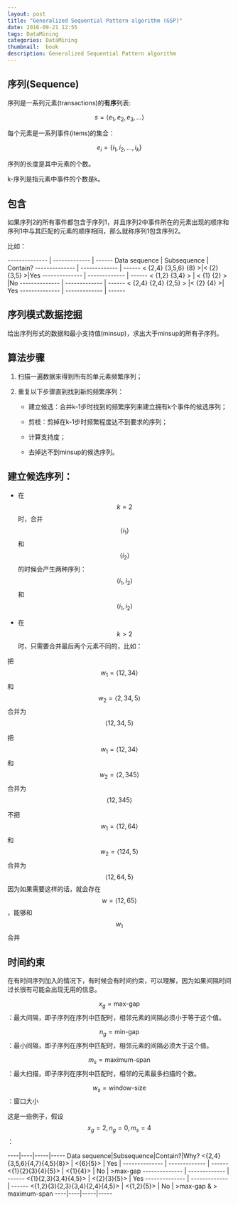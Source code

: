```yaml
---
layout: post
title: "Generalized Sequential Pattern algorithm (GSP)"
date: 2016-09-21 12:55
tags: DataMining
categories: DataMining
thumbnail:  book
description: Generalized Sequential Pattern algorithm
---
```


## 序列(Sequence)

序列是一系列元素(transactions)的**有序**列表:

$$ s = \left\langle e_1, e_2, e_3, ...  \right\rangle $$

每个元素是一系列事件(items)的集合：

$$ e_i = \{i_1, i_2, ..., i_k\} $$

序列的长度是其中元素的个数。

k-序列是指元素中事件的个数是k。

## 包含

如果序列2的所有事件都包含于序列1，并且序列2中事件所在的元素出现的顺序和序列1中与其匹配的元素的顺序相同，那么就称序列1包含序列2。

比如：

-------------- | ------------- | ------
Data sequence  |  Subsequence  |  Contain?
-------------- | ------------- | ------
< {2,4} {3,5,6} {8} >|< {2} {3,5} >|Yes
-------------- | ------------- | ------
< {1,2} {3,4} > | < {1} {2} > |No
-------------- | ------------- | ------
< {2,4} {2,4} {2,5} > |< {2} {4} >| Yes
-------------- | ------------- | ------

## 序列模式数据挖掘

给出序列形式的数据和最小支持值(minsup)，求出大于minsup的所有子序列。

## 算法步骤

1. 扫描一遍数据来得到所有的单元素频繁序列；

2. 重复以下步骤直到找到新的频繁序列：

	- 建立候选：合并k-1步时找到的频繁序列来建立拥有k个事件的候选序列；

	- 剪枝：剪掉在k-1步时频繁程度达不到要求的序列；

	- 计算支持度；

	- 去掉达不到minsup的候选序列。

## 建立候选序列：

- 在$$k=2$$时，合并$$\left\langle{i_1}\right\rangle$$和$$\left\langle{i_2}\right\rangle$$的时候会产生两种序列：$$\left\langle{i_1}, {i_2}\right\rangle$$和$$\left\langle{i_1, i_2}\right\rangle$$

- 在$$k>2$$时，只需要合并最后两个元素不同的，比如：

把$$ w_1=\left\langle {1}{2,3}{4} \right\rangle $$和$$ w_2=\left\langle {2,3}{4,5}\right\rangle $$ 合并为$$ \left\langle {1}{2,3}{4,5} \right\rangle $$

把$$ w_1=\left\langle {1}{2,3}{4} \right\rangle $$和$$ w_2=\left\langle {2,3}{4}{5}\right\rangle $$ 合并为$$ \left\langle {1}{2,3}{4}{5} \right\rangle $$

不把$$ w_1=\left\langle {1}{2,6}{4} \right\rangle $$和$$ w_2=\left\langle {1}{2}{4,5} \right\rangle $$ 合并为$$ \left\langle {1}{2,6}{4,5} \right\rangle $$因为如果需要这样的话，就会存在$$ w=\left\langle {1}{2,6}{5} \right\rangle $$，能够和$$w_1$$合并

## 时间约束

在有时间序列加入的情况下，有时候会有时间约束，可以理解，因为如果间隔时间过长很有可能会出现无用的信息。

$$x_g=\text{max-gap}$$：最大间隔，即子序列在序列中匹配时，相邻元素的间隔必须小于等于这个值。

$$n_g=\text{min-gap}$$：最小间隔，即子序列在序列中匹配时，相邻元素的间隔必须大于这个值。

$$m_s=\text{maximum-span}$$：最大扫描，即子序列在序列中匹配时，相邻的元素最多扫描的个数。

$$w_s=\text{window-size}$$：窗口大小

这是一些例子，假设$$x_g=2,n_g=0,m_s=4$$：

----|----|-----|-----
Data sequence|Subsequence|Contain?|Why?
<{2,4}{3,5,6}{4,7}{4,5}{8}> | <{6}{5}> | Yes |
-------------- | ------------- | ------
<{1}{2}{3}{4}{5}> | <{1}{4}> | No | >max-gap
-------------- | ------------- | ------
<{1}{2,3}{3,4}{4,5}> | <{2}{3}{5}> | Yes
-------------- | ------------- | ------
<{1,2}{3}{2,3}{3,4}{2,4}{4,5}> | <{1,2}{5}> | No | >max-gap & > maximum-span
----|----|-----|-----
